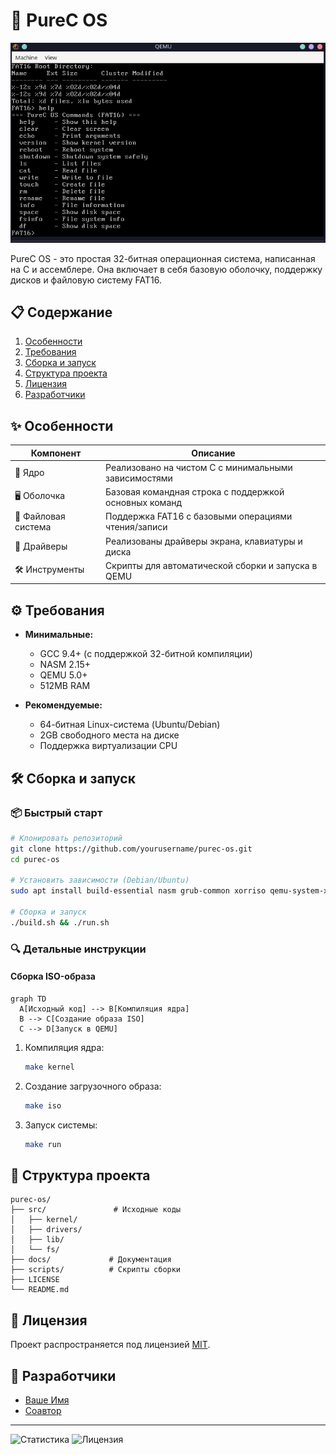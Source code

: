 # 🚀 PureC OS

![OS Demo](/demo/demo.png) <!-- Замените на реальный скриншот -->

PureC OS - это простая 32-битная операционная система, написанная на C и ассемблере. Она включает в себя базовую оболочку, поддержку дисков и файловую систему FAT16.

## 📋 Содержание
1. [Особенности](#✨-особенности)
2. [Требования](#⚙️-требования)
3. [Сборка и запуск](#🛠️-сборка-и-запуск)
4. [Структура проекта](#📂-структура-проекта)
5. [Лицензия](#📜-лицензия)
6. [Разработчики](#👥-разработчики)

## ✨ Особенности

| Компонент       | Описание                                                                 |
|-----------------|-------------------------------------------------------------------------|
| 🧠 Ядро         | Реализовано на чистом C с минимальными зависимостями                   |
| 🖥️ Оболочка     | Базовая командная строка с поддержкой основных команд                   |
| 💾 Файловая система | Поддержка FAT16 с базовыми операциями чтения/записи                   |
| 🔌 Драйверы     | Реализованы драйверы экрана, клавиатуры и диска                        |
| 🛠️ Инструменты  | Скрипты для автоматической сборки и запуска в QEMU                     |

## ⚙️ Требования

- **Минимальные:**
  - GCC 9.4+ (с поддержкой 32-битной компиляции)
  - NASM 2.15+
  - QEMU 5.0+
  - 512MB RAM

- **Рекомендуемые:**
  - 64-битная Linux-система (Ubuntu/Debian)
  - 2GB свободного места на диске
  - Поддержка виртуализации CPU

## 🛠️ Сборка и запуск

### 📦 Быстрый старт
```bash
# Клонировать репозиторий
git clone https://github.com/yourusername/purec-os.git
cd purec-os

# Установить зависимости (Debian/Ubuntu)
sudo apt install build-essential nasm grub-common xorriso qemu-system-x86

# Сборка и запуск
./build.sh && ./run.sh
```

### 🔍 Детальные инструкции

#### Сборка ISO-образа
```mermaid
graph TD
  A[Исходный код] --> B[Компиляция ядра]
  B --> C[Создание образа ISO]
  C --> D[Запуск в QEMU]
```

1. Компиляция ядра:
   ```bash
   make kernel
   ```

2. Создание загрузочного образа:
   ```bash
   make iso
   ```

3. Запуск системы:
   ```bash
   make run
   ```

## 📂 Структура проекта

```
purec-os/
├── src/               # Исходные коды
│   ├── kernel/       
│   ├── drivers/      
│   ├── lib/          
│   └── fs/           
├── docs/             # Документация
├── scripts/          # Скрипты сборки
├── LICENSE
└── README.md
```

## 📜 Лицензия

Проект распространяется под лицензией [MIT](LICENSE).

## 👥 Разработчики

- [Ваше Имя](https://github.com/yourusername)
- [Соавтор](https://github.com/collaborator)

---

![Статистика](https://img.shields.io/github/repo-size/yourusername/purec-os?label=Размер%20репозитория&style=flat-square) ![Лицензия](https://img.shields.io/github/license/yourusername/purec-os?color=blue&style=flat-square)
